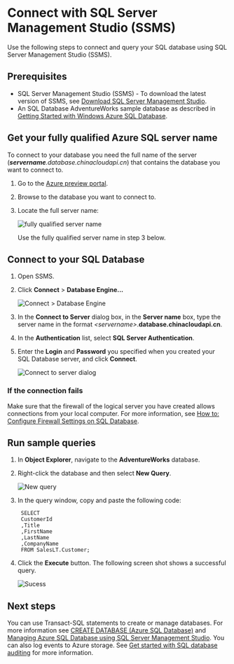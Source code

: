 <properties
	urlDisplayName="How to connect to an Azure SQL database using SQL Server Management Studio (SSMS)"
	pageTitle="How to connect to an Azure SQL database using SSMS | Windows Azure"
	metaKeywords=""
	description="Learn how to connect to an Azure SQL database using SSMS."
	metaCanonical=""
	services="sql-database"
	documentationCenter=""
	title="How to connect to an Azure SQL database using SSMS"
	authors="sidneyh" solutions=""
	manager="jhubbard" editor="" />

<tags
	ms.service="sql-database"
	ms.date="09/14/2015"
	wacn.date="" />

# Connect with SQL Server Management Studio (SSMS)

Use the following steps to connect and query your SQL database using SQL Server Management Studio (SSMS).

## Prerequisites

* SQL Server Management Studio (SSMS) - To download the latest version of SSMS, see [Download SQL Server Management Studio](https://msdn.microsoft.com/zh-cn/library/mt238290.aspx).
* An SQL Database AdventureWorks sample database as described in [Getting Started with Windows Azure SQL Database](/documentation/articles/sql-database-get-started).


## Get your fully qualified Azure SQL server name

To connect to your database you need the full name  of the server (***servername**.database.chinacloudapi.cn*) that contains the database you want to connect to.

1. Go to the [Azure preview portal](https://manage.windowsazure.cn).
2. Browse to the database you want to connect to.
3. Locate the full server name:

    ![fully qualified server name][6]

    Use the fully qualified server name in step 3 below.



## Connect to your SQL Database

1. Open SSMS.
2. Click **Connect** > **Database Engine...**

    ![Connect > Database Engine][7]

2. In the **Connect to Server** dialog box, in the **Server name** box, type the server name in the format *&lt;servername>*.**database.chinacloudapi.cn**.
3. In the **Authentication** list, select **SQL Server Authentication**.
4. Enter the **Login** and **Password** you specified when you created your SQL Database server, and click **Connect**.

	![Connect to server dialog][2]



### If the connection fails
Make sure that the firewall of the logical server you have created allows connections from your local computer. For more information, see [How to: Configure Firewall Settings on SQL Database](https://msdn.microsoft.com/zh-cn/library/azure/jj553530.aspx).

## Run sample queries

1. In **Object Explorer**, navigate to the **AdventureWorks** database.
2. Right-click the database and then select **New Query**.

	![New query][4]

3. In the query window, copy and paste the following code:

		SELECT
		CustomerId
		,Title
		,FirstName
		,LastName
		,CompanyName
		FROM SalesLT.Customer;

4. Click the **Execute** button.  The following screen shot shows a successful query.

	![Sucess][5]




## Next steps
You can use Transact-SQL statements to create or manage databases. For more information see [CREATE DATABASE (Azure SQL Database)](https://msdn.microsoft.com/zh-cn/library/dn268335.aspx) and [Managing Azure SQL Database using SQL Server Management Studio](/documentation/articles/sql-database-manage-azure-ssms). You can also log events to Azure storage. See [Get started with SQL database auditing](/documentation/articles/sql-database-auditing-get-started) for more information.

<!--Image references-->

[1]:./media/sql-database-connect-to-database/1-download.png
[2]:./media/sql-database-connect-to-database/2-connect.png
[3]:./media/sql-database-connect-to-database/3-connect-to-database.png
[4]:./media/sql-database-connect-to-database/4-run-query.png
[5]:./media/sql-database-connect-to-database/5-success.png
[6]:./media/sql-database-connect-to-database/server-name.png
[7]:./media/sql-database-connect-to-database/connect-dbengine.png
